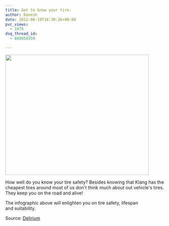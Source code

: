 ```yaml
---
title: Get to know your tire.
author: Danesh
date: 2012-06-19T16:30:26+00:00
pvc_views:
  - 1475
dsq_thread_id:
  - 889858359

---
```

<a href="/posts/get-to-know-your-tire/534365_3761600191933_988549557_n/" rel="attachment wp-att-2530"><img loading="lazy" class="alignnone size-medium wp-image-2530" title="534365_3761600191933_988549557_n" src="/wp-content/uploads/2012/06/534365_3761600191933_988549557_n-450x377.jpg" alt="" width="450" height="377" srcset="/wp-content/uploads/2012/06/534365_3761600191933_988549557_n-450x377.jpg 450w, /wp-content/uploads/2012/06/534365_3761600191933_988549557_n.jpg 960w" sizes="(max-width: 450px) 100vw, 450px" /></a>

How well do you know your tire safety? Besides knowing that Klang has the cheapest tires around most of us don't think much about out vehicle's tires. They keep you on the road and alive!

The infographic above will enlighten you on tire safety, lifespan and suitability.

Source: [Delirium][1]

 

 [1]: http://www.abinesh.com/delirium/posts/understanding-your-tyre/
